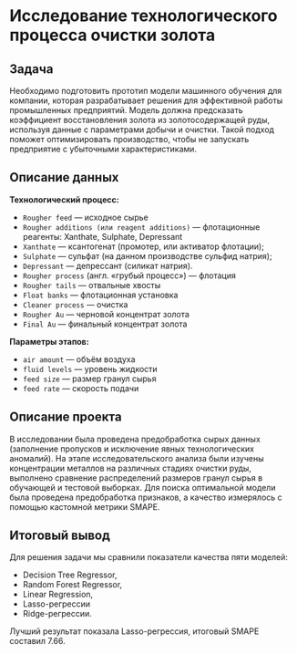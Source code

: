 # Исследование технологического процесса очистки золота

## Задача

Необходимо подготовить прототип модели машинного обучения для компании, которая разрабатывает решения для эффективной работы промышленных предприятий. Модель должна предсказать коэффициент восстановления золота из золотосодержащей руды, используя данные с параметрами добычи и очистки. Такой подход поможет оптимизировать производство, чтобы не запускать предприятие с убыточными характеристиками.

## Описание данных 

**Технологический процесс:**

- `Rougher feed` — исходное сырье
- `Rougher additions (или reagent additions)` — флотационные реагенты: Xanthate, Sulphate, Depressant
- `Xanthate` — ксантогенат (промотер, или активатор флотации);
- `Sulphate` — сульфат (на данном производстве сульфид натрия);
- `Depressant` — депрессант (силикат натрия).
- `Rougher process` (англ. «грубый процесс») — флотация
- `Rougher tails` — отвальные хвосты
- `Float banks` — флотационная установка
- `Cleaner process` — очистка
- `Rougher Au` — черновой концентрат золота
- `Final Au` — финальный концентрат золота

**Параметры этапов:**

- `air amount` — объём воздуха
- `fluid levels` — уровень жидкости
- `feed size` — размер гранул сырья
- `feed rate` — скорость подачи

## Описание проекта

В исследовании была проведена предобработка сырых данных (заполнение пропусков и исключение явных технологических аномалий). На этапе исследовательского анализа были изучены концентрации металлов на различных стадиях очистки руды, выполнено сравнение распределений размеров гранул сырья в обучающей и тестовой выборках. Для поиска оптимальной модели была проведена предобработка признаков, а качество измерялось с помощью кастомной метрики SMAPE.


## Итоговый вывод

Для решения задачи мы сравнили показатели качества пяти моделей: 
- Decision Tree Regressor,
- Random Forest Regressor,
- Linear Regression,
- Lasso-регрессии
- Ridge-регрессии.

Лучший результат показала Lasso-регрессия, итоговый SMAPE составил 7.66.
